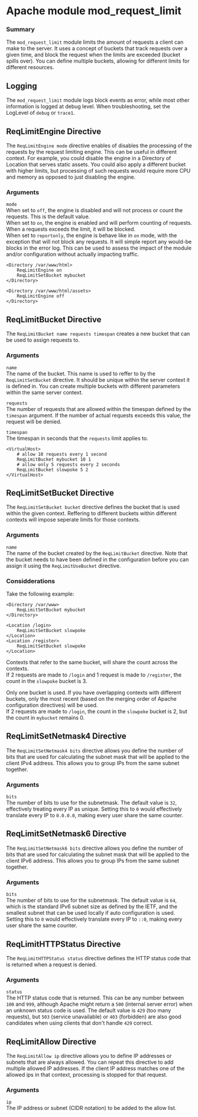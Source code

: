 # Apache module mod_request_limit

### Summary
The `mod_request_limit` module limits the amount of requests a client can make to the server. It uses a concept of
buckets that track requests over a given time, and block the request when the limits are exceeded (bucket spills over).
You can define multiple buckets, allowing for different limits for different resources. 

## Logging
The `mod_request_limit` module logs block events as error, while most other information is logged at debug level.
When troubleshooting, set the LogLevel of `debug` or `trace1`. 

## ReqLimitEngine Directive
The `ReqLimitEngine mode` directive enables of disables the processing of the requests by the request limiting engine.
This can be useful in different context. For example, you could disable the engine in a Directory of Location that
serves static assets. You could also apply a different bucket with higher limits, but processing of such requests 
would require more CPU and memory as opposed to just disabling the engine.

### Arguments
`mode`  
When set to `off`, the engine is disabled and will not process or count the requests. This is the default value.  
When set to `on`, the engine is enabled and will perform counting of requests. When a requests exceeds the
limit, it will be blocked.  
When set to `reportonly`, the engine is behave like in `on` mode, with the exception that will not block any requests.
It will simple report any would-be blocks in the error log. This can be used to assess the impact of the module and/or
configuration without actually impacting traffic. 

```
<Directory /var/www/html>
    ReqLimitEngine on
    ReqLimitSetBucket mybucket
</Directory>

<Directory /var/www/html/assets>
    ReqLimitEngine off
</Directory>
```

## ReqLimitBucket Directive
The `ReqLimitBucket name requests timespan` creates a new bucket that can be used to assign requests to.

### Arguments
`name`  
The name of the bucket. This name is used to reffer to by the `ReqLimitSetBucket` directive. 
It should be unique within the server context it is defined in. You can create multiple buckets with
different parameters within the same server context.

`requests`  
The number of requests that are allowed within the timespan defined by the `timespan` argument.
If the number of actual requests exceeds this value, the request will be denied.

`timespan`  
The timespan in seconds that the `requests` limit applies to.

```
<VirtualHost>
    # allow 10 requests every 1 second
    ReqLimitBucket mybucket 10 1
    # allow only 5 requests every 2 seconds
    ReqLimitBucket slowpoke 5 2
</VirtualHost>
```

## ReqLimitSetBucket Directive
The `ReqLimitSetBucket bucket` directive defines the bucket that is used within the given context.
Reffering to different buckets within different contexts will impose seperate limits for those contexts. 

### Arguments
`name`  
The name of the bucket created by the `ReqLimitBucket` directive. Note that the bucket needs to have been defined
in the configuration before you can assign it using the `ReqLimitUseBucket` directive.

### Considderations
Take the following example:
```
<Directory /var/www>
    ReqLimitSetBucket mybucket
</Directory>

<Location /login>
    ReqLimitSetBucket slowpoke
</Location>
<Location /register>
    ReqLimitSetBucket slowpoke
</Location>
```

Contexts that refer to the same bucket, will share the count across the contexts.  
If 2 requests are made to `/login` and 1 request is made to `/register`, the count in the `slowpoke` bucket is 3.

Only one bucket is used. If you have overlapping contexts with different buckets, only the most recent
(based on the merging order of Apache configuration directives) will be used.  
If 2 requests are made to `/login`, the count in the `slowpoke` bucket is 2, but the count in `mybucket` remains 0.

## ReqLimitSetNetmask4 Directive
The `ReqLimitSetNetmask4 bits` directive allows you define the number of bits that are used for calculating the
subnet mask that will be applied to the client IPv4 address. This allows you to group IPs from the same subnet together.

### Arguments
`bits`  
The number of bits to use for the subnetmask. The default value is `32`, effectively treating every IP as unique.
Setting this to `0` would effectively translate every IP to `0.0.0.0`, making every user share the same counter.   

## ReqLimitSetNetmask6 Directive
The `ReqLimitSetNetmask6 bits` directive allows you define the number of bits that are used for calculating the
subnet mask that will be applied to the client IPv6 address. This allows you to group IPs from the same subnet together.

### Arguments
`bits`  
The number of bits to use for the subnetmask. The default value is `64`, which is the standard IPv6 subnet size
as defined by the IETF, and the smallest subnet that can be used locally if auto configuration is used.
Setting this to `0` would effectively translate every IP to `::0`, making every user share the same counter.   

## ReqLimitHTTPStatus Directive
The `ReqLimitHTTPStatus status` directive defines the HTTP status code that is returned when a request is denied.

### Arguments
`status`  
The HTTP status code that is returned. This can be any number between `100` and `999`, although Apache might
return a `500` (internal server error) when an unknown status code is used.
The default value is `429` (too many requests), but `503` (service unavailable) or `403` (forbidden) are also
good candidates when using clients that don't handle `429` correct.

## ReqLimitAllow Directive
The `ReqLimitAllow ip` directive allows you to define IP addresses or subnets that are always allowed. You can repeat
this directive to add multiple allowed IP addresses. If the client IP address matches one of the allowed ips in that
context, processing is stopped for that request.

### Arguments
`ip`  
The IP address or subnet (CIDR notation) to be added to the allow list. 
